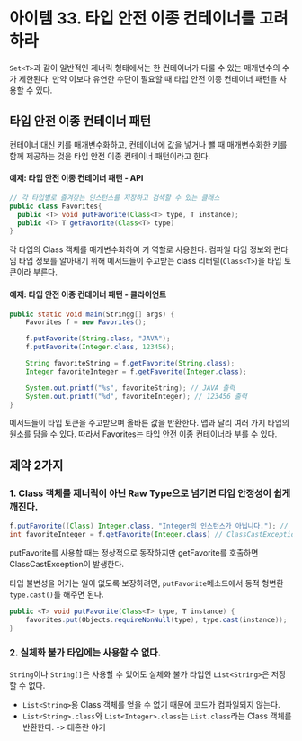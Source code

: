 # 아이템 33. 타입 안전 이종 컨테이너를 고려하라

`Set<T>`과 같이 일반적인 제너릭 형태에서는 한 컨테이너가 다룰 수 있는 매개변수의 수가 제한된다.
만약 이보다 유연한 수단이 필요할 때 타입 안전 이종 컨테이너 패턴을 사용할 수 있다.

## 타입 안전 이종 컨테이너 패턴
컨테이너 대신 키를 매개변수화하고, 컨테이너에 값을 넣거나 뺄 때 매개변수화한 키를 함께 제공하는 것을 타입 안전 이종 컨테이너 패턴이라고 한다.

#### 예제: 타입 안전 이종 컨테이너 패턴 - API
```java
// 각 타입별로 즐겨찾는 인스턴스를 저장하고 검색할 수 있는 클래스
public class Favorites{
  public <T> void putFavorite(Class<T> type, T instance);
  public <T> T getFavorite(Class<T> type)
}
```
각 타입의 Class 객체를 매개변수화하여 키 역할로 사용한다.
컴파일 타임 정보와 런타임 타입 정보를 알아내기 위해 메서드들이 주고받는 class 리터럴(`Class<T>`)을 타입 토큰이라 부른다.

#### 예제: 타입 안전 이종 컨테이너 패턴 - 클라이언트
```java
public static void main(Stringg[] args) {
	Favorites f = new Favorites();

	f.putFavorite(String.class, "JAVA");
    f.putFavorite(Integer.class, 123456);

	String favoriteString = f.getFavorite(String.class);
    Integer favoriteInteger = f.getFavorite(Integer.class);

	System.out.printf("%s", favoriteString); // JAVA 출력
    System.out.printf("%d", favoriteInteger); // 123456 출력
}
```
메서드들이 타입 토큰을 주고받으며 올바른 값을 반환한다.
맵과 달리 여러 가지 타입의 원소를 담을 수 있다.
따라서 Favorites는 타입 안전 이종 컨테이너라 부를 수 있다.

## 제약 2가지

### 1. Class 객체를 제너릭이 아닌 Raw Type으로 넘기면 타입 안정성이 쉽게 깨진다.
```java
f.putFavorite((Class) Integer.class, "Integer의 인스턴스가 아닙니다."); // 컴파일 에러가 뜨지 않음
int favoriteInteger = f.getFavorite(Integer.class) // ClassCastException 발생
```
putFavorite를 사용할 때는 정상적으로 동작하지만 getFavorite를 호출하면 ClassCastException이 발생한다.

타입 불변성을 어기는 일이 없도록 보장하려면, `putFavorite`메소드에서 동적 형변환 `type.cast()`를 해주면 된다.

```java
public <T> void putFavorite(Class<T> type, T instance) {
    favorites.put(Objects.requireNonNull(type), type.cast(instance));
}
```


### 2. 실체화 불가 타입에는 사용할 수 없다.
`String`이나 `String[]`은 사용할 수 있어도 실체화 불가 타입인 `List<String>`은 저장할 수 없다. 
- `List<String>`용 Class 객체를 얻을 수 없기 때문에 코드가 컴파일되지 않는다.
- `List<String>.class`와 `List<Integer>.class`는 `List.class`라는 Class 객체를 반환한다. -> 대혼란 야기
